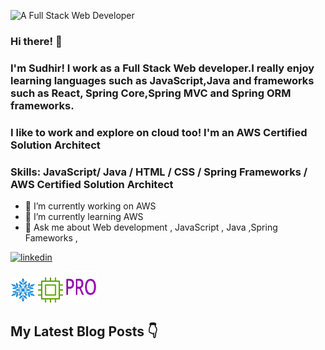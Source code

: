 ![A Full Stack Web Developer](https://media-exp1.licdn.com/dms/image/C561BAQEUTj_4I-fzJg/company-background_10000/0?e=2159024400&v=beta&t=ruawNuGMCiCJ15QAVo500lGifLXYFz-5EmGCI2aJhGM)

### Hi there! 👋

### I'm Sudhir! I work as a Full Stack Web developer.I really enjoy learning languages such as JavaScript,Java and frameworks such as React, Spring Core,Spring MVC and Spring ORM frameworks.

### I like to work and explore on cloud too! I'm an AWS Certified Solution Architect

### Skills: JavaScript/ Java / HTML / CSS / Spring Frameworks / AWS Certified Solution Architect

- 🔭 I’m currently working on AWS  
- 🌱 I’m currently learning AWS 
- 💬 Ask me about Web development , JavaScript , Java ,Spring Fameworks , 


[<img src='https://cdn.jsdelivr.net/npm/simple-icons@3.0.1/icons/linkedin.svg' alt='linkedin' height='40'>](https://www.linkedin.com/in/sudhirdontha/)  

<a href='https://archiveprogram.github.com/'><img src='https://raw.githubusercontent.com/acervenky/animated-github-badges/master/assets/acbadge.gif' width='40' height='40'></a> <a href='https://docs.github.com/en/developers'><img src='https://raw.githubusercontent.com/acervenky/animated-github-badges/master/assets/devbadge.gif' width='40' height='40'></a> <a href='https://github.com/pricing'><img src='https://raw.githubusercontent.com/acervenky/animated-github-badges/master/assets/pro.gif' width='50' height='50'></a>


## My Latest Blog Posts 👇
<!-- HASHNODE_BLOG:START -->
<!-- HASHNODE_BLOG:END -->

